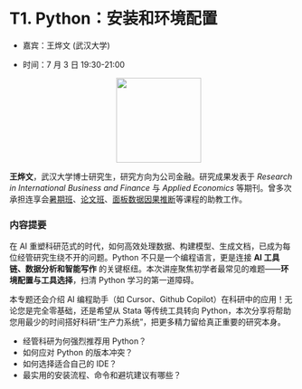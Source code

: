 # T1. Python：安装和环境配置

- 嘉宾：王烨文 (武汉大学) 
- 时间：7 月 3 日 19:30-21:00

    <p align="center">
            <img style="width: 150px" src="https://fig-lianxh.oss-cn-shenzhen.aliyuncs.com/pVnyJ0K.jpg">
    </p>

**王烨文**，武汉大学博士研究生，研究方向为公司金融。研究成果发表于 _Research in International Business and Finance_ 与 _Applied Economics_ 等期刊。曾多次承担连享会[暑期班](https://www.lianxh.cn/details/1604.html)、[论文班](https://www.lianxh.cn/details/1609.html)、[面板数据因果推断](https://www.lianxh.cn/details/1567.html)等课程的助教工作。

### 内容提要

在 AI 重塑科研范式的时代，如何高效处理数据、构建模型、生成文档，已成为每位经管研究生绕不开的问题。Python 不只是一个编程语言，更是连接 **AI 工具链、数据分析和智能写作** 的关键枢纽。本次讲座聚焦初学者最常见的难题——**环境配置与工具选择**，扫清 Python 学习的第一道障碍。

本专题还会介绍 AI 编程助手（如 Cursor、Github Copilot）在科研中的应用！无论您是完全零基础，还是希望从 Stata 等传统工具转向 Python，本次分享将帮助您用最少的时间搭好科研“生产力系统”，把更多精力留给真正重要的研究本身。

- 经管科研为何强烈推荐用 Python？
- 如何应对 Python 的版本冲突？
- 如何选择适合自己的 IDE？
- 最实用的安装流程、命令和避坑建议有哪些？



